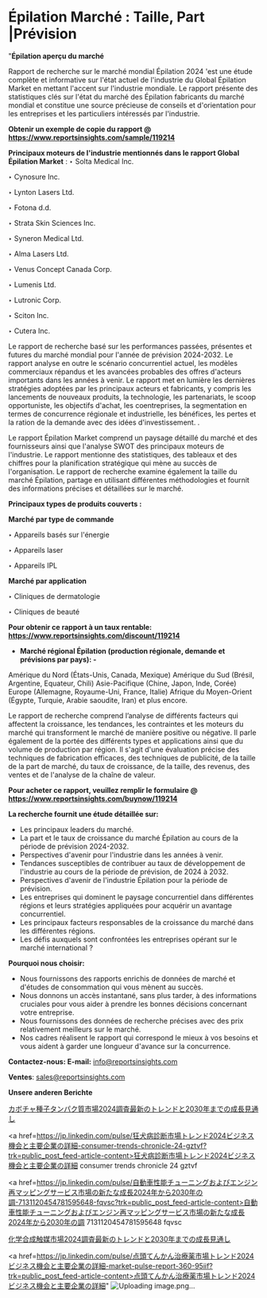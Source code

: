 # Épilation Marché : Taille, Part |Prévision

"<strong>Épilation aperçu du marché</strong>

Rapport de recherche sur le marché mondial Épilation 2024 'est une étude complète et informative sur l'état actuel de l'industrie du Global Épilation Market en mettant l'accent sur l'industrie mondiale. Le rapport présente des statistiques clés sur l'état du marché des Épilation fabricants du marché mondial et constitue une source précieuse de conseils et d'orientation pour les entreprises et les particuliers intéressés par l'industrie.

<strong>Obtenir un exemple de copie du rapport @ <a href=https://www.reportsinsights.com/sample/119214>https://www.reportsinsights.com/sample/119214</a></strong>

<strong>Principaux moteurs de l'industrie mentionnés dans le rapport Global Épilation Market</strong> :
‣ Solta Medical Inc.

‣ Cynosure Inc.

‣ Lynton Lasers Ltd.

‣ Fotona d.d.

‣ Strata Skin Sciences Inc.

‣ Syneron Medical Ltd.

‣ Alma Lasers Ltd.

‣ Venus Concept Canada Corp.

‣ Lumenis Ltd.

‣ Lutronic Corp.

‣ Sciton Inc.

‣ Cutera Inc.

Le rapport de recherche basé sur les performances passées, présentes et futures du marché mondial pour l'année de prévision 2024-2032. Le rapport analyse en outre le scénario concurrentiel actuel, les modèles commerciaux répandus et les avancées probables des offres d'acteurs importants dans les années à venir. Le rapport met en lumière les dernières stratégies adoptées par les principaux acteurs et fabricants, y compris les lancements de nouveaux produits, la technologie, les partenariats, le scoop opportuniste, les objectifs d'achat, les coentreprises, la segmentation en termes de concurrence régionale et industrielle, les bénéfices, les pertes et la ration de la demande avec des idées d'investissement. .

Le rapport Épilation Market comprend un paysage détaillé du marché et des fournisseurs ainsi que l'analyse SWOT des principaux moteurs de l'industrie. Le rapport mentionne des statistiques, des tableaux et des chiffres pour la planification stratégique qui mène au succès de l'organisation. Le rapport de recherche examine également la taille du marché Épilation, partage en utilisant différentes méthodologies et fournit des informations précises et détaillées sur le marché.

<strong>Principaux types de produits couverts :</strong>

<strong>Marché par type de commande</strong>

‣ Appareils basés sur l'énergie

‣ Appareils laser

‣ Appareils IPL

<strong>Marché par application</strong>

‣ Cliniques de dermatologie

‣ Cliniques de beauté

<strong>Pour obtenir ce rapport à un taux rentable: <a href=https://www.reportsinsights.com/discount/119214>https://www.reportsinsights.com/discount/119214</a></strong>
<ul>
  <li><strong>Marché régional Épilation (production régionale, demande et prévisions par pays): -</strong></li>
</ul>
Amérique du Nord (États-Unis, Canada, Mexique)
Amérique du Sud (Brésil, Argentine, Equateur, Chili)
Asie-Pacifique (Chine, Japon, Inde, Corée)
Europe (Allemagne, Royaume-Uni, France, Italie)
Afrique du Moyen-Orient (Égypte, Turquie, Arabie saoudite, Iran) et plus encore.

Le rapport de recherche comprend l’analyse de différents facteurs qui affectent la croissance, les tendances, les contraintes et les moteurs du marché qui transforment le marché de manière positive ou négative. Il parle également de la portée des différents types et applications ainsi que du volume de production par région. Il s'agit d'une évaluation précise des techniques de fabrication efficaces, des techniques de publicité, de la taille de la part de marché, du taux de croissance, de la taille, des revenus, des ventes et de l'analyse de la chaîne de valeur.

<strong>Pour acheter ce rapport, veuillez remplir le formulaire @   <a href=https://www.reportsinsights.com/buynow/119214>https://www.reportsinsights.com/buynow/119214</a></strong>

<strong>La recherche fournit une étude détaillée sur:</strong>
<ul>
  <li>Les principaux leaders du marché.</li>
  <li>La part et le taux de croissance du marché Épilation au cours de la période de prévision 2024-2032.</li>
  <li>Perspectives d'avenir pour l'industrie dans les années à venir.</li>
  <li>Tendances susceptibles de contribuer au taux de développement de l'industrie au cours de la période de prévision, de 2024 à 2032.</li>
  <li>Perspectives d'avenir de l'industrie Épilation pour la période de prévision.</li>
  <li>Les entreprises qui dominent le paysage concurrentiel dans différentes régions et leurs stratégies appliquées pour acquérir un avantage concurrentiel.</li>
  <li>Les principaux facteurs responsables de la croissance du marché dans les différentes régions.</li>
  <li>Les défis auxquels sont confrontées les entreprises opérant sur le marché international ?</li>
</ul>
<strong>Pourquoi nous choisir:</strong>
<ul>
  <li>Nous fournissons des rapports enrichis de données de marché et d'études de consommation qui vous mènent au succès.</li>
  <li>Nous donnons un accès instantané, sans plus tarder, à des informations cruciales pour vous aider à prendre les bonnes décisions concernant votre entreprise.</li>
  <li>Nous fournissons des données de recherche précises avec des prix relativement meilleurs sur le marché.</li>
  <li>Nos cadres réalisent le rapport qui correspond le mieux à vos besoins et vous aident à garder une longueur d'avance sur la concurrence.</li>
</ul>
<strong>Contactez-nous:
</strong><strong>E-mail:</strong> <a href=mailto:info@reportsinsights.com>info@reportsinsights.com</a>

<strong>Ventes</strong>: <a href=mailto:sales@reportsinsights.com>sales@reportsinsights.com</a>

<strong>Unsere anderen Berichte</strong>

<a href=https://www.linkedin.com/pulse/カボチャ種子タンパク質市場2024調査最新のトレンドと2030年までの成長見通し-tribunal-analytics-360-dqy9f/>カボチャ種子タンパク質市場2024調査最新のトレンドと2030年までの成長見通し</a>

<a href=https://jp.linkedin.com/pulse/狂犬病診断市場トレンド2024ビジネス機会と主要企業の詳細-consumer-trends-chronicle-24-gztvf?trk=public_post_feed-article-content>狂犬病診断市場トレンド2024ビジネス機会と主要企業の詳細 consumer trends chronicle 24 gztvf</a>

<a href=https://jp.linkedin.com/pulse/自動車性能チューニングおよびエンジン再マッピングサービス市場の新たな成長2024年から2030年の調-7131120454781595648-fqvsc?trk=public_post_feed-article-content>自動車性能チューニングおよびエンジン再マッピングサービス市場の新たな成長2024年から2030年の調 7131120454781595648 fqvsc</a>

<a href=https://www.linkedin.com/pulse/化学合成触媒市場2024調査最新のトレンドと2030年までの成長見通し-community-market-research-xjtef/>化学合成触媒市場2024調査最新のトレンドと2030年までの成長見通し</a>

<a href=https://jp.linkedin.com/pulse/点頭てんかん治療薬市場トレンド2024ビジネス機会と主要企業の詳細-market-pulse-report-360-95iif?trk=public_post_feed-article-content>点頭てんかん治療薬市場トレンド2024ビジネス機会と主要企業の詳細</a>"
![Uploading image.png…]()
